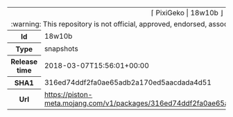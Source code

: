 <html><table>
<tr><td colspan="2" align="center"><img width="0" height="0"><br/>⌈ PixiGeko | 18w10b ⌋<br/><img width="0" height="0"></td></tr>
<tr><td colspan="2" align="center"><img width="0" height="0"><br/>
:warning: This repository is not official, approved, endorsed, associated or connected with Mojang :warning:
<br/><img width="0" height="0"></td></tr>
<tr><th>Id</th><td>18w10b</td></tr>
<tr><th>Type</th><td>snapshots</td></tr>
<tr><th>Release time</th><td>2018-03-07T15:56:01+00:00</td></tr>
<tr><th>SHA1</th><td>316ed74ddf2fa0ae65adb2a170ed5aacdada4d51</td></tr>
<tr><th>Url</th><td><a href="https://piston-meta.mojang.com/v1/packages/316ed74ddf2fa0ae65adb2a170ed5aacdada4d51/18w10b.json">https://piston-meta.mojang.com/v1/packages/316ed74ddf2fa0ae65adb2a170ed5aacdada4d51/18w10b.json</a></td></tr>